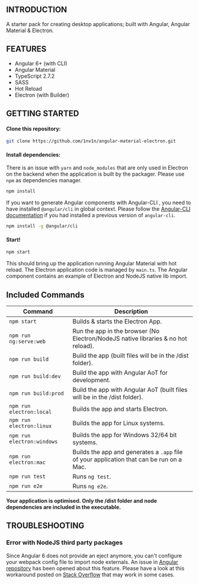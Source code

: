 ## INTRODUCTION

A starter pack for creating desktop applications; built with Angular, Angular Material & Electron.

## FEATURES

- Angular 6+ (with CLI)
- Angular Material
- TypeScript 2.7.2
- SASS
- Hot Reload
- Electron (with Builder)

## GETTING STARTED

#### Clone this repository:

``` bash
git clone https://github.com/1nv1n/angular-material-electron.git
```

#### Install dependencies:

There is an issue with `yarn` and `node_modules` that are only used in Electron on the backend when the application is built by the packager.
Please use `npm` as dependencies manager.

``` bash
npm install
```

If you want to generate Angular components with Angular-CLI , you need to have installed `@angular/cli` in global context.
Please follow the [Angular-CLI documentation](https://github.com/angular/angular-cli) if you had installed a previous version of `angular-cli`.

``` bash
npm install -g @angular/cli
```

#### Start!

``` bash
npm start
```

This should bring up the application running Angular Material with hot reload.
The Electron application code is managed by `main.ts`.
The Angular component contains an example of Electron and NodeJS native lib import.

## Included Commands

|Command|Description|
|--|--|
|`npm start`| Builds & starts the Electron App. |
|`npm run ng:serve:web`| Run the app in the browser (No Electron/NodeJS native libraries & no hot reload). |
|`npm run build`| Build the app (built files will be in the /dist folder). |
|`npm run build:dev`| Build the app with Angular AoT for development. |
|`npm run build:prod`| Build the app with Angular AoT (built files will be in the /dist folder). |
|`npm run electron:local`| Builds the app and starts Electron. |
|`npm run electron:linux`| Builds the app for Linux systems. |
|`npm run electron:windows`| Builds the app for Windows 32/64 bit systems. |
|`npm run electron:mac`|  Builds the app and generates a `.app` file of your application that can be run on a Mac. |
|`npm run test`| Runs `ng test`. |
|`npm run e2e`| Runs `ng e2e`. |

**Your application is optimised. Only the /dist folder and node dependencies are included in the executable.**

## TROUBLESHOOTING

### Error with NodeJS third party packages

Since Angular 6 does not provide an eject anymore, you can't configure your webpack config file to import node externals.
An issue in [Angular repository](https://github.com/angular/angular-cli/issues/10681) has been opened about this feature. 
Please have a look at this workaround posted on [Stack Overflow](https://stackoverflow.com/questions/50234196/after-updating-from-angular-5-to-6-i-keep-getting-the-error-cant-resolve-timer) that may work in some cases.
